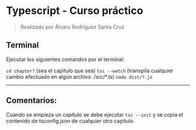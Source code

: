 # Typescript - Curso práctico

> Realizado por Álvaro Rodríguez Santa Cruz

## Terminal

Ejecutar los siguientes comandos por el terminal:

`cd chapter?` (sea el capítulo que sea)
`tsc --watch` (transpila cualquier cambio efectuado en algún archivo ./src/*.ts)
`node dist/?.js`

---
## Comentarios:

Cuando se empieza un capítulo se debe ejecutar `tsc --init` y se copia el contenido de tsconfig.json de cualquier otro capítulo.
